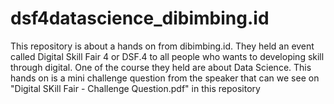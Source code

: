 # dsf4datascience_dibimbing.id

This repository is about a hands on from dibimbing.id. They held an event called Digital Skill Fair 4 or DSF.4 to all people who wants to developing skill through digital. One of the course they held are about Data Science. This hands on is a mini challenge question from the speaker that can we see on "Digital SKill Fair - Challenge Question.pdf" in this repository
